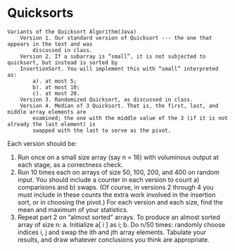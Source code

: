 # Quicksorts
	Variants of the Quicksort Algorithm(Java)
		Version 1. Our standard version of Quicksort --- the one that appears in the text and was
			discussed in class.
		Version 2. If a subarray is “small”, it is not subjected to quicksort, but instead is sorted by
		InsertionSort. You will implement this with “small” interpreted as:
			a). at most 5;
			b). at most 10;
			c). at most 20.
		Version 3. Randomized Quicksort, as discussed in class.
		Version 4. Median of 3 Quicksort. That is, the first, last, and middle array elements are
			examined; the one with the middle value of the 3 (if it is not already the last element) is
			swapped with the last to serve as the pivot.
			
Each version should be:
1. Run once on a small size array (say n = 16) with voluminous output at each stage, as a
correctness check.
2. Run 10 times each on arrays of size 50, 100, 200, and 400 on random input. You should
include a counter in each version to count a) comparisons and b) swaps. (Of course, in
versions 2 through 4 you must include in these counts the extra work involved in the
insertion sort, or in choosing the pivot.) For each version and each size, find the mean
and maximum of your statistics.
3. Repeat part 2 on “almost sorted” arrays. To produce an almost sorted array of size n:
a. Initialize a[ i ] as i;
b. Do n/50 times: randomly choose indices i, j and swap the ith and jth array elements.
Tabulate your results, and draw whatever conclusions you think are appropriate.

